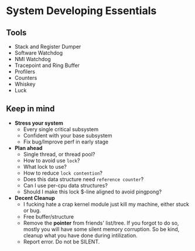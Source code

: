 # System Developing Essentials

## Tools

- Stack and Register Dumper
- Software Watchdog
- NMI Watchdog
- Tracepoint and Ring Buffer
- Profilers
- Counters
- Whiskey
- Luck

## Keep in mind

- __Stress your system__
    - Every single critical subsystem
    - Confident with your base subsystem
    - Fix bug/Improve perf in early stage
- __Plan ahead__
    - Single thread, or thread pool?
    - How to avoid use `lock`?
    - What lock to use?
    - How to reduce `lock contention`?
    - Does this data structure need `reference counter`?
    - Can I use per-cpu data structures?
    - Should I make this lock $-line aligned to avoid pingpong?
- __Decent Cleanup__
    - I fucking hate a crap kernel module just kill my machine, either stuck or bug.
    - Free buffer/structure
    - Remove the __pointer__ from friends' list/tree. If you forgot to do so, mostly you will have some silent memory corruption. So be kind, cleanup what you have done during intilization.
    - Report error. Do not be SILENT.
